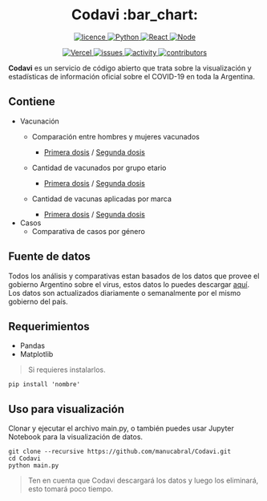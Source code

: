 <div align="center">
  <h1>Codavi :bar_chart:</h1>
  <a href="https://github.com/manucabral/COVID-19-Davi/blob/main/LICENSE"><img src="https://img.shields.io/badge/License-Apache_2.0-red.svg" alt="licence"> </a>
  <a href="https://www.python.org/downloads/release/python-360/"><img src="https://img.shields.io/badge/python-3.9.1-blue.svg" alt="Python"> </a>
  <a href="https://es.reactjs.org/"><img src="https://img.shields.io/badge/React-16.8.6-blue.svg" alt="React"> </a>
  <a href="https://nodejs.org/es/"><img src="https://img.shields.io/badge/Node-14.15.3-00610d.svg" alt="Node"> </a>

  <a href="https://vercel.com"><img src="https://vercelbadge.vercel.app/api/manucabral/Codavi" alt="Vercel"> </a>
  <a href="#"><img src="https://img.shields.io/github/issues/manucabral/Codavi" alt="issues"> </a>
  <a href="#"><img src="https://img.shields.io/github/commit-activity/m/manucabral/Codavi" alt="activity"> </a>
  <a href="#"><img src="https://img.shields.io/github/contributors/manucabral/Codavi" alt="contributors"> </a>
</div>

**Codavi** es un servicio de código abierto que trata sobre la visualización y estadísticas de información oficial sobre el COVID-19 en toda la Argentina.

## Contiene
- Vacunación
  - Comparación entre hombres y mujeres vacunados
    - [Primera dosis](https://nbviewer.jupyter.org/github/manucabral/Codavi/blob/main/data/Primera%20dosis/DOSIS1-MasculineAndFeminineComparative.ipynb) / [Segunda dosis](https://nbviewer.jupyter.org/github/manucabral/Codavi/blob/main/data//Segunda%20dosis/DOSIS2-MasculineAndFeminineComparative.ipynb)
  
  - Cantidad de vacunados por grupo etario
    - [Primera dosis](https://nbviewer.jupyter.org/github/manucabral/Codavi/blob/main/data/Primera%20dosis/DOSIS1-GrupoEtarioComparativa.ipynb) / [Segunda dosis](https://nbviewer.jupyter.org/github/manucabral/Codavi/blob/main/data/Segunda%20dosis/DOSIS2-GrupoEtarioComparativa.ipynb)
  
  - Cantidad de vacunas aplicadas por marca
    - [Primera dosis](https://nbviewer.jupyter.org/github/manucabral/Codavi/blob/main/data/Primera%20dosis/DOSIS1-VacunasAplicadas.ipynb) / [Segunda dosis](https://nbviewer.jupyter.org/github/manucabral/Codavi/blob/main/data/Segunda%20dosis/DOSIS2-VacunasAplicadas.ipynb)
- Casos
  - Comparativa de casos por género

## Fuente de datos
Todos los análisis y comparativas estan basados de los datos que provee el gobierno Argentino sobre el virus, estos datos lo puedes descargar [aquí](https://datos.gob.ar/dataset/salud-vacunas-contra-covid-19-dosis-aplicadas-republica-argentina---registro-desagregado).
Los datos son actualizados diariamente o semanalmente por el mismo gobierno del país.

## Requerimientos
- Pandas
- Matplotlib
> Si requieres instalarlos.
```
pip install 'nombre'
```

## Uso para visualización
Clonar y ejecutar el archivo main.py, o también puedes usar Jupyter Notebook para la visualización de datos.
```
git clone --recursive https://github.com/manucabral/Codavi.git
cd Codavi
python main.py
```
> Ten en cuenta que Codavi descargará los datos y luego los eliminará, esto tomará poco tiempo.

